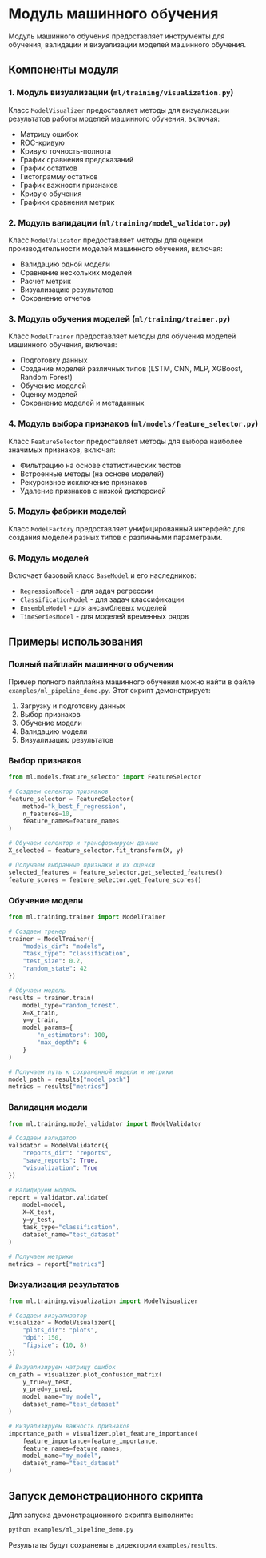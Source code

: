 # Модуль машинного обучения

Модуль машинного обучения предоставляет инструменты для обучения, валидации и визуализации моделей машинного обучения.

## Компоненты модуля

### 1. Модуль визуализации (`ml/training/visualization.py`)
Класс `ModelVisualizer` предоставляет методы для визуализации результатов работы моделей машинного обучения, включая:
- Матрицу ошибок
- ROC-кривую
- Кривую точность-полнота
- График сравнения предсказаний
- График остатков
- Гистограмму остатков
- График важности признаков
- Кривую обучения
- Графики сравнения метрик

### 2. Модуль валидации (`ml/training/model_validator.py`)
Класс `ModelValidator` предоставляет методы для оценки производительности моделей машинного обучения, включая:
- Валидацию одной модели
- Сравнение нескольких моделей
- Расчет метрик
- Визуализацию результатов
- Сохранение отчетов

### 3. Модуль обучения моделей (`ml/training/trainer.py`)
Класс `ModelTrainer` предоставляет методы для обучения моделей машинного обучения, включая:
- Подготовку данных
- Создание моделей различных типов (LSTM, CNN, MLP, XGBoost, Random Forest)
- Обучение моделей
- Оценку моделей
- Сохранение моделей и метаданных

### 4. Модуль выбора признаков (`ml/models/feature_selector.py`)
Класс `FeatureSelector` предоставляет методы для выбора наиболее значимых признаков, включая:
- Фильтрацию на основе статистических тестов
- Встроенные методы (на основе моделей)
- Рекурсивное исключение признаков
- Удаление признаков с низкой дисперсией

### 5. Модуль фабрики моделей
Класс `ModelFactory` предоставляет унифицированный интерфейс для создания моделей разных типов с различными параметрами.

### 6. Модуль моделей
Включает базовый класс `BaseModel` и его наследников:
- `RegressionModel` - для задач регрессии
- `ClassificationModel` - для задач классификации
- `EnsembleModel` - для ансамблевых моделей
- `TimeSeriesModel` - для моделей временных рядов

## Примеры использования

### Полный пайплайн машинного обучения

Пример полного пайплайна машинного обучения можно найти в файле `examples/ml_pipeline_demo.py`. Этот скрипт демонстрирует:
1. Загрузку и подготовку данных
2. Выбор признаков
3. Обучение модели
4. Валидацию модели
5. Визуализацию результатов

### Выбор признаков

```python
from ml.models.feature_selector import FeatureSelector

# Создаем селектор признаков
feature_selector = FeatureSelector(
    method="k_best_f_regression",
    n_features=10,
    feature_names=feature_names
)

# Обучаем селектор и трансформируем данные
X_selected = feature_selector.fit_transform(X, y)

# Получаем выбранные признаки и их оценки
selected_features = feature_selector.get_selected_features()
feature_scores = feature_selector.get_feature_scores()
```

### Обучение модели

```python
from ml.training.trainer import ModelTrainer

# Создаем тренер
trainer = ModelTrainer({
    "models_dir": "models",
    "task_type": "classification",
    "test_size": 0.2,
    "random_state": 42
})

# Обучаем модель
results = trainer.train(
    model_type="random_forest",
    X=X_train,
    y=y_train,
    model_params={
        "n_estimators": 100,
        "max_depth": 6
    }
)

# Получаем путь к сохраненной модели и метрики
model_path = results["model_path"]
metrics = results["metrics"]
```

### Валидация модели

```python
from ml.training.model_validator import ModelValidator

# Создаем валидатор
validator = ModelValidator({
    "reports_dir": "reports",
    "save_reports": True,
    "visualization": True
})

# Валидируем модель
report = validator.validate(
    model=model,
    X=X_test,
    y=y_test,
    task_type="classification",
    dataset_name="test_dataset"
)

# Получаем метрики
metrics = report["metrics"]
```

### Визуализация результатов

```python
from ml.training.visualization import ModelVisualizer

# Создаем визуализатор
visualizer = ModelVisualizer({
    "plots_dir": "plots",
    "dpi": 150,
    "figsize": (10, 8)
})

# Визуализируем матрицу ошибок
cm_path = visualizer.plot_confusion_matrix(
    y_true=y_test,
    y_pred=y_pred,
    model_name="my_model",
    dataset_name="test_dataset"
)

# Визуализируем важность признаков
importance_path = visualizer.plot_feature_importance(
    feature_importance=feature_importance,
    feature_names=feature_names,
    model_name="my_model",
    dataset_name="test_dataset"
)
```

## Запуск демонстрационного скрипта

Для запуска демонстрационного скрипта выполните:

```bash
python examples/ml_pipeline_demo.py
```

Результаты будут сохранены в директории `examples/results`. 